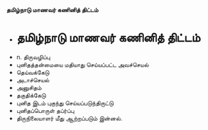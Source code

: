**தமிழ்நாடு மாணவர் கணினித் திட்டம்**
- # தமிழ்நாடு மாணவர் கணினித் திட்டம்
- n. திருவழிப்பு
- புனிதத்தன்மையை மதியாது செய்யப்பட்ட அவச்செயல்
- தெய்வக்கேடு
- அடாச்செயல்
- அனுசிதம்
- தகுதிக்கேடு
- புனித இடம் புகுந்து செய்யப்படுந்திருட்டு
- புனிதப்பொருள் தப்ர்ப்பு
- திருநிலையாளர் மீது ஆற்றப்படும் இன்னல்.

